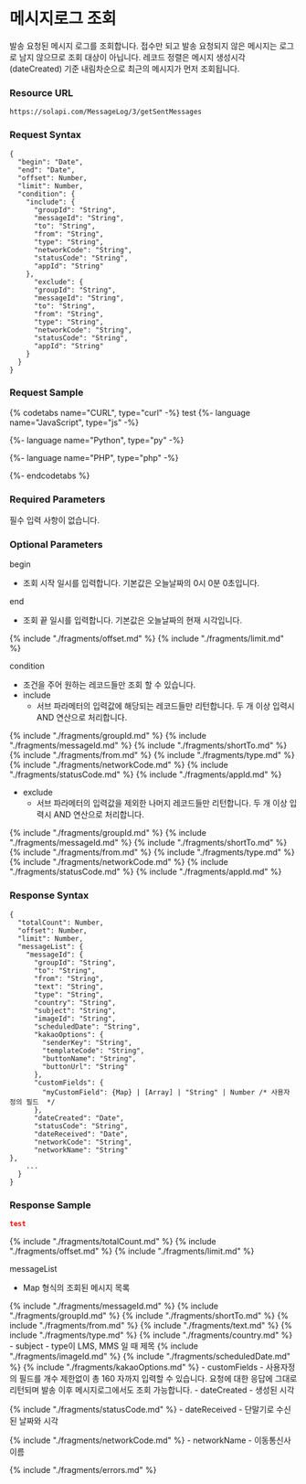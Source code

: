 # 메시지로그 조회
발송 요청된 메시지 로그를 조회합니다. 접수만 되고 발송 요청되지 않은 메시지는 로그로 남지 않으므로 조회 대상이 아닙니다. 레코드 정렬은 메시지 생성시각(dateCreated) 기준 내림차순으로 최근의 메시지가 먼저 조회됩니다.

### Resource URL
`https://solapi.com/MessageLog/3/getSentMessages`

### Request Syntax

```syntax
{
  "begin": "Date",
  "end": "Date",
  "offset": Number,
  "limit": Number,
  "condition": {
    "include": {
      "groupId": "String",
      "messageId": "String",
      "to": "String",
      "from": "String",
      "type": "String",
      "networkCode": "String",
      "statusCode": "String",
      "appId": "String"
    },
      "exclude": {
      "groupId": "String",
      "messageId": "String",
      "to": "String",
      "from": "String",
      "type": "String",
      "networkCode": "String",
      "statusCode": "String",
      "appId": "String"
    }
  }
}
```

### Request Sample

{% codetabs name="CURL", type="curl" -%}
test
{%- language name="JavaScript", type="js" -%}

{%- language name="Python", type="py" -%}

{%- language name="PHP", type="php" -%}

{%- endcodetabs %}

### Required Parameters
필수 입력 사항이 없습니다.

### Optional Parameters
begin
  - 조회 시작 일시를 입력합니다. 기본값은 오늘날짜의 0시 0분 0초입니다.

end
  - 조회 끝 일시를 입력합니다. 기본값은 오늘날짜의 현재 시각입니다.

{% include "./fragments/offset.md" %}
{% include "./fragments/limit.md" %}

condition
  - 조건을 주어 원하는 레코드들만 조회 할 수 있습니다.
  - include
    - 서브 파라메터의 입력값에 해당되는 레코드들만 리턴합니다. 두 개 이상 입력시 AND 연산으로 처리합니다.

{% include "./fragments/groupId.md" %}
{% include "./fragments/messageId.md" %}
{% include "./fragments/shortTo.md" %} 
{% include "./fragments/from.md" %}
{% include "./fragments/type.md" %}
{% include "./fragments/networkCode.md" %}
{% include "./fragments/statusCode.md" %}
{% include "./fragments/appId.md" %}

  - exclude
    - 서브 파라메터의 입력값을 제외한 나머지 레코드들만 리턴합니다. 두 개 이상 입력시 AND 연산으로 처리합니다.

{% include "./fragments/groupId.md" %}
{% include "./fragments/messageId.md" %}
{% include "./fragments/shortTo.md" %}
{% include "./fragments/from.md" %}
{% include "./fragments/type.md" %}
{% include "./fragments/networkCode.md" %}
{% include "./fragments/statusCode.md" %}
{% include "./fragments/appId.md" %}

### Response Syntax
```syntax
{
  "totalCount": Number,
  "offset": Number,
  "limit": Number,
  "messageList": {
    "messageId": {
      "groupId": "String",
      "to": "String",
      "from": "String",
      "text": "String",
      "type": "String",
      "country": "String",
      "subject": "String",
      "imageId": "String",
      "scheduledDate": "String",
      "kakaoOptions": {
        "senderKey": "String",
        "templateCode": "String",
        "buttonName": "String",
        "buttonUrl": "String"
      },
      "customFields": {
        "myCustomField": {Map} | [Array] | "String" | Number /* 사용자 정의 필드  */
      },
      "dateCreated": "Date",
      "statusCode": "String",
      "dateReceived": "Date",
      "networkCode": "String",
      "networkName": "String"
},
    ...
  }
}
```

### Response Sample

```json
test
```

{% include "./fragments/totalCount.md" %}
{% include "./fragments/offset.md" %}
{% include "./fragments/limit.md" %}

messageList
  - Map 형식의 조회된 메시지 목록

{% include "./fragments/messageId.md" %}
{% include "./fragments/groupId.md" %}
{% include "./fragments/shortTo.md" %} 
{% include "./fragments/from.md" %}
{% include "./fragments/text.md" %} 
{% include "./fragments/type.md" %}
{% include "./fragments/country.md" %}
    - subject
      - type이 LMS, MMS 일 때 제목
{% include "./fragments/imageId.md" %}
{% include "./fragments/scheduledDate.md" %}
{% include "./fragments/kakaoOptions.md" %}
    - customFields
      - 사용자정의 필드를 개수 제한없이 총 160 자까지 입력할 수 있습니다. 요청에 대한 응답에 그대로 리턴되며 발송 이후 메시지로그에서도 조회 가능합니다.
    - dateCreated
      - 생성된 시각

{% include "./fragments/statusCode.md" %}
    - dateReceived
      - 단말기로 수신된 날짜와 시각

{% include "./fragments/networkCode.md" %}
    - networkName
      - 이동통신사 이름

{% include "./fragments/errors.md" %}

